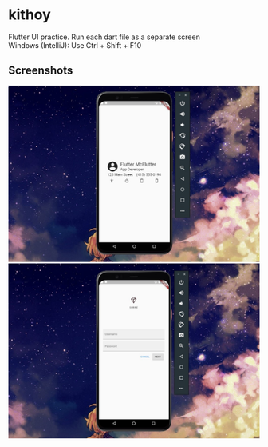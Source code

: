 # kithoy

Flutter UI practice. Run each dart file as a separate screen  
Windows (IntelliJ): Use Ctrl + Shift + F10

## Screenshots
![Screenshot](https://github.com/tumininucodes/kithoy/blob/main/screenshots/business%20card.jpg)  
![Screenshot](https://github.com/tumininucodes/kithoy/blob/main/screenshots/login%20page.jpg)  
